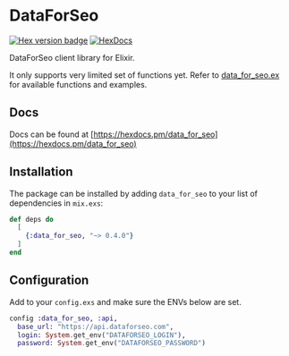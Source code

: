 # DataForSeo

[![Hex version badge](https://img.shields.io/hexpm/v/data_for_seo.svg)](https://hex.pm/packages/data_for_seo) [![HexDocs](https://img.shields.io/badge/api-docs-yellow.svg?style=flat)](https://hexdocs.pm/data_for_seo/)

DataForSeo client library for Elixir.

It only supports very limited set of functions yet. Refer to [data_for_seo.ex](https://gitlab.com/egze/data_for_seo/blob/master/lib/data_for_seo.ex) for available functions and examples.

## Docs

Docs can be found at [https://hexdocs.pm/data_for_seo](https://hexdocs.pm/data_for_seo)

## Installation

The package can be installed by adding `data_for_seo` to your list of dependencies in `mix.exs`:

```elixir
def deps do
  [
    {:data_for_seo, "~> 0.4.0"}
  ]
end
```

## Configuration

Add to your `config.exs` and make sure the ENVs below are set.

```elixir
config :data_for_seo, :api,
  base_url: "https://api.dataforseo.com",
  login: System.get_env("DATAFORSEO_LOGIN"),
  password: System.get_env("DATAFORSEO_PASSWORD")
```